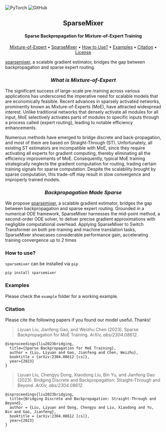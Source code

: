 ![PyTorch](https://img.shields.io/badge/PyTorch-%23EE4C2C.svg?style=flat&logo=PyTorch&logoColor=white)
![GitHub](https://img.shields.io/github/license/microsoft/sparsemixer) 

<h2 align="center">SparseMixer</h2>
<h4 align="center">Sparse Backpropagation for Mixture-of-Expert Training</h4>

<p align="center">
  <a href="#st">Mixture-of-Expert</a> •
  <a href="#sparsemixer">SparseMixer</a> •
  <a href="#how-to-use">How to Use?</a> •
  <a href="#examples">Examples</a> •
  <a href="#citation">Citation</a> •
  <a href="https://github.com/microsoft/sparsemixer/tree/main/LICENSE">License</a>
</p>

[sparsemixer](https://arxiv.org/pdf/2304.08612.pdf), a scalable gradient estimator, bridges the gap between backpropagation and sparse expert routing.

<h3 align="center" id="st"><i>What is Mixture-of-Expert</i></h4>
The significant success of large-scale pre-training across various applications has underscored the imperative need for scalable models that are economically feasible. 
Recent advances in sparsely activated networks, prominently known as Mixture-of-Experts (MoE), have attracted widespread interest. 
Unlike traditional networks that densely activate all modules for all input, MoE selectively activates parts of modules to specific inputs through a process called {expert routing}, leading to notable efficiency enhancements.

Numerous methods have emerged to bridge discrete and back-propagation, and most of them are based on Straight-Through (ST). 
Unfortunately, all existing ST estimators are incompatible with MoE, since they require activating all experts for gradient computing, thereby eliminating all the efficiency improvements of MoE. 
Consequently, typical MoE training strategically neglects the gradient computation for routing, trading certain training signals for sparse computation. 
Despite the scalability brought by sparse computation, this trade-off may result in slow convergence and improperly trained models.  

<h3 align="center" id="sparsemixer"><i>Backpropagation Made Sparse</i></h3>

We propose [sparsemixer](https://arxiv.org/pdf/2304.08612.pdf), a scalable gradient estimator, bridges the gap between backpropagation and sparse expert routing.
Grounded in a numerical ODE framework, SparseMixer harnesses the mid-point method, a second-order ODE solver, to deliver precise gradient approximations with negligible computational overhead. 
Applying SparseMixer to Switch Transformer on both pre-training and machine translation tasks, SparseMixer showcases considerable performance gain, accelerating training convergence up to 2 times

### How to use?

`sparsemixer` can be installed via `pip`
```
pip install sparsemixer
```

### Examples

Please check the `example` folder for a working example. 

### Citation
Please cite the following papers if you found our model useful. Thanks!


>Liyuan Liu, Jianfeng Gao, and Weizhu Chen (2023). Sparse Backpropagation for MoE Training. *ArXiv, abs/2304.08612*.
```
@inproceedings{liu2023bridging,
  title={Sparse Backpropagation for MoE Training},
  author = {Liu, Liyuan and Gao, Jianfeng and Chen, Weizhu},
  booktitle = {arXiv:2304.08612 [cs]},
  year={2023}
}
```

>Liyuan Liu, Chengyu Dong, Xiaodong Liu, Bin Yu, and Jianfeng Gao (2023). Bridging Discrete and Backpropagation: Straight-Through and Beyond. *ArXiv, abs/2304.08612*.
```
@inproceedings{liu2023bridging,
  title={Bridging Discrete and Backpropagation: Straight-Through and Beyond},
  author = {Liu, Liyuan and Dong, Chengyu and Liu, Xiaodong and Yu, Bin and Gao, Jianfeng},
  booktitle = {arXiv:2304.08612 [cs]},
  year={2023}
}
```